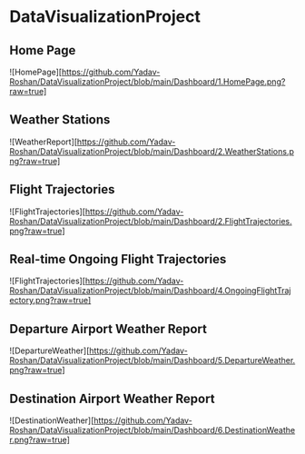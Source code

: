 # DataVisualizationProject
## Home Page
![HomePage][https://github.com/Yadav-Roshan/DataVisualizationProject/blob/main/Dashboard/1.HomePage.png?raw=true]

## Weather Stations
![WeatherReport][https://github.com/Yadav-Roshan/DataVisualizationProject/blob/main/Dashboard/2.WeatherStations.png?raw=true]

## Flight Trajectories
![FlightTrajectories][https://github.com/Yadav-Roshan/DataVisualizationProject/blob/main/Dashboard/2.FlightTrajectories.png?raw=true]

## Real-time Ongoing Flight Trajectories
![FlightTrajectories][https://github.com/Yadav-Roshan/DataVisualizationProject/blob/main/Dashboard/4.OngoingFlightTrajectory.png?raw=true]

## Departure Airport Weather Report
![DepartureWeather][https://github.com/Yadav-Roshan/DataVisualizationProject/blob/main/Dashboard/5.DepartureWeather.png?raw=true]

## Destination Airport Weather Report
![DestinationWeather][https://github.com/Yadav-Roshan/DataVisualizationProject/blob/main/Dashboard/6.DestinationWeather.png?raw=true]
